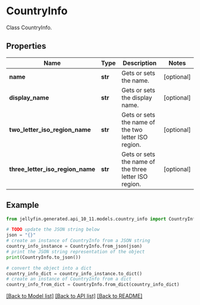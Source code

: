 # CountryInfo

Class CountryInfo.

## Properties

Name | Type | Description | Notes
------------ | ------------- | ------------- | -------------
**name** | **str** | Gets or sets the name. | [optional] 
**display_name** | **str** | Gets or sets the display name. | [optional] 
**two_letter_iso_region_name** | **str** | Gets or sets the name of the two letter ISO region. | [optional] 
**three_letter_iso_region_name** | **str** | Gets or sets the name of the three letter ISO region. | [optional] 

## Example

```python
from jellyfin.generated.api_10_11.models.country_info import CountryInfo

# TODO update the JSON string below
json = "{}"
# create an instance of CountryInfo from a JSON string
country_info_instance = CountryInfo.from_json(json)
# print the JSON string representation of the object
print(CountryInfo.to_json())

# convert the object into a dict
country_info_dict = country_info_instance.to_dict()
# create an instance of CountryInfo from a dict
country_info_from_dict = CountryInfo.from_dict(country_info_dict)
```
[[Back to Model list]](../README.md#documentation-for-models) [[Back to API list]](../README.md#documentation-for-api-endpoints) [[Back to README]](../README.md)


